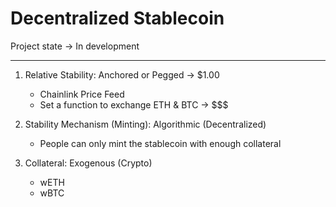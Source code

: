 # Decentralized Stablecoin

Project state -> In development  
<hr/>

1. Relative Stability: Anchored or Pegged -> $1.00
    - Chainlink Price Feed
    - Set a function to exchange ETH & BTC -> $$$

2. Stability Mechanism (Minting): Algorithmic (Decentralized)
    - People can only mint the stablecoin with enough collateral 

3. Collateral: Exogenous (Crypto)
    - wETH
    - wBTC
